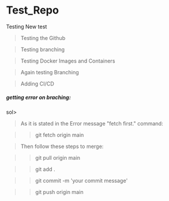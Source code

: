 # Test_Repo
Testing New test


> Testing the Github


> Testing branching 


> Testing Docker Images and Containers 

> Again testing Branching 


> Adding CI/CD

##### getting error on braching:
sol> 
> 
> As it is stated in the Error message "fetch first." command:

>>    git fetch origin main

> Then follow these steps to merge:

>>    git pull origin main

>>    git add .

>>    git commit -m 'your commit message'

>>    git push origin main

